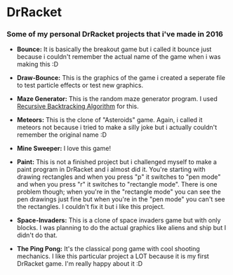 # DrRacket
### Some of my personal DrRacket projects that i've made in 2016

- **Bounce:**
It is basically the breakout game but i called it bounce just because i couldn't remember the actual name of the game when i was making this :D

- **Draw-Bounce:**
This is the graphics of the game i created a seperate file to test particle effects or test new graphics.

- **Maze Generator:**
This is the random maze generator program. I used [Recursive Backtracking Algorithm](https://en.wikipedia.org/wiki/Maze_generation_algorithm) for this.

- **Meteors:**
This is the clone of "Asteroids" game. Again, i called it meteors not because i tried to make a silly joke but i actually couldn't remember the original name :D

- **Mine Sweeper:**
I love this game!

- **Paint:**
This is not a finished project but i challenged myself to make a paint program in DrRacket and i almost did it. You're starting with drawing rectangles and when you press "p" it switches to "pen mode" and when you press "r" it switches to "rectangle mode". There is one problem though; when you're in the "rectangle mode" you can see the pen drawings just fine but when you're in the "pen mode" you can't see the rectangles. I couldn't fix it but i like this project.

- **Space-Invaders:**
This is a clone of space invaders game but with only blocks. I was planning to do the actual graphics like aliens and ship but I didn't do that.

- **The Ping Pong:**
It's the classical pong game with cool shooting mechanics. I like this particular project a LOT because it is my first DrRacket game. I'm really happy about it :D 
